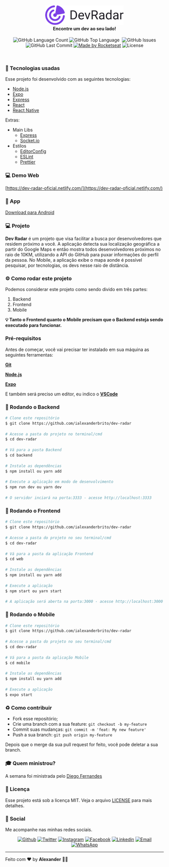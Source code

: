 <h4 align="center">
<img src="./mobile/assets/devradar.svg" width="250px" /><br>
 <b>Encontre um dev ao seu lado!</b> 
</h4>
<p align="center">
  <img alt="GitHub Language Count" src="https://img.shields.io/github/languages/count/ialexanderbrito/dev-radar?style=flat-square" />
  <img alt="GitHub Top Language" src="https://img.shields.io/github/languages/top/ialexanderbrito/dev-radar?style=flat-square" />
  <img alt="" src="https://img.shields.io/github/repo-size/ialexanderbrito/dev-radar?style=flat-square" />
  <img alt="GitHub Issues" src="https://img.shields.io/github/issues/ialexanderbrito/dev-radar?style=flat-square" />
  <img alt="GitHub Last Commit" src="https://img.shields.io/github/last-commit/ialexanderbrito/dev-radar?style=flat-square" />
 
  <a href="https://rocketseat.com.br">
    <img alt="Made by Rocketseat" src="https://img.shields.io/badge/made%20by-Rocketseat-blueviolet?style=flat-square"></a>
    <img alt="License" src="https://img.shields.io/badge/license-MIT-blueviolet?style=flat-square">
</p>

<br>

### :rocket: Tecnologias usadas
Esse projeto foi desenvolvido com as seguintes tecnologias:
- [Node.js](https://nodejs.org/en/)
- [Expo](https://expo.io/)
- [Express](https://expressjs.com/pt-br/)
- [React](https://pt-br.reactjs.org/)
- [React Native](https://react-native.dev/)

Extras:

- Main Libs
  - [Express](https://expressjs.com/pt-br/)
  - [Socket.io](https://socket.io/)
- Estilos
  - [EditorConfig](https://editorconfig.org/)
  - [ESLint](https://eslint.org/)
  - [Prettier](https://prettier.io/)
  
### 💻 Demo Web

[https://dev-radar-oficial.netlify.com/](https://dev-radar-oficial.netlify.com/)

### 📱 App

[Download para Android](https://github.com/ialexanderbrito/dev-radar/releases/tag/1.0.0)

### 💻 Projeto

<b>Dev Radar</b> é um projeto que visa facilitar a busca por desenvolvedores que residem próximo a você. A aplicação detecta sua localização geográfica a partir do Google Maps e então mostra todos desenvolvedores próximos no raio de 10KM, utilizando a API do GitHub para puxar informações do perfil da pessoa. No Mobile, a aplicação exibe o mapa aonde é possível pesquisar, por tecnologias, os devs nesse raio de distância.

### ⚙ Como rodar este projeto

Podemos considerar este projeto como sendo divido em três partes:

1. Backend
2. Frontend
3. Mobile

<b>💡 Tanto o Frontend quanto o Mobile precisam que o Backend esteja sendo executado para funcionar.</b>

### Pré-requisitos

Antes de começar, você vai precisar ter instalado em sua máquina as seguintes ferramentas:

<b>[Git](https://git-scm.com)</b>

<b>[Node.js](https://nodejs.org/en/)</b>

<b>[Expo](https://expo.io)</b>

E também será preciso um editor, eu indico o <b>[VSCode](https://code.visualstudio.com/)</b>

### 🧭 Rodando o Backend

```bash
# Clone este repositório
$ git clone https://github.com/ialexanderbrito/dev-radar

# Acesse a pasta do projeto no terminal/cmd
$ cd dev-radar

# Vá para a pasta Backend
$ cd backend

# Instale as dependências
$ npm install ou yarn add

# Execute a aplicação em modo de desenvolvimento
$ npm run dev ou yarn dev

# O servidor inciará na porta:3333 - acesse http://localhost:3333 
```

### 🧭 Rodando o Frontend

```bash
# Clone este repositório
$ git clone https://github.com/ialexanderbrito/dev-radar

# Acesse a pasta do projeto no seu terminal/cmd
$ cd dev-radar

# Vá para a pasta da aplicação Frontend
$ cd web

# Instale as dependências
$ npm install ou yarn add

# Execute a aplicação
$ npm start ou yarn start

# A aplicação será aberta na porta:3000 - acesse http://localhost:3000
```

### 🧭 Rodando o Mobile

```bash
# Clone este repositório
$ git clone https://github.com/ialexanderbrito/dev-radar

# Acesse a pasta do projeto no seu terminal/cmd
$ cd dev-radar

# Vá para a pasta da aplicação Mobile
$ cd mobile

# Instale as dependências
$ npm install ou yarn add

# Execute a aplicação
$ expo start

```

### :recycle: Como contribuir

- Fork esse repositório;
- Crie uma branch com a sua feature: `git checkout -b my-feature`
- Commit suas mudanças: `git commit -m 'feat: My new feature'`
- Push a sua branch: `git push origin my-feature`

Depois que o merge da sua pull request for feito, você pode deletar a sua branch.

### :mortar_board: Quem ministrou?

A semana foi ministrada pelo [Diego Fernandes](https://github.com/diego3g)

### :memo: Licença

Esse projeto está sob a licença MIT. Veja o arquivo [LICENSE](LICENSE.md) para mais detalhes.


### 📱 Social

Me acompanhe nas minhas redes sociais.

<p align="center">

   <a href="https://github.com/ialexanderbrito" target="_blank" >
    <img alt="Github" src="https://img.shields.io/badge/-Github-lightgrey?style=flat-square&logo=Github&logoColor=white"></a> 
    
 <a href="https://twitter.com/ialexanderbrito" target="_blank" > 
     <img alt="Twitter" src="https://img.shields.io/badge/-Twitter-9cf?style=flat-square&logo=Twitter&logoColor=white"></a> 
  
  <a href="https://instagram.com/ialexanderbrito" target="_blank" >
    <img alt="Instagram" src="https://img.shields.io/badge/-Instagram-ff2b8e?style=flat-square&logo=Instagram&logoColor=white"></a> 
  
  <a href="https://facebook.com/ialexanderbrito" target="_blank" >
    <img alt="Facebook" src="https://img.shields.io/badge/-Facebook-blue?style=flat-square&logo=Facebook&logoColor=white"></a> 

  <a href="https://www.linkedin.com/in/ialexanderbrito/" target="_blank" >
    <img alt="Linkedin" src="https://img.shields.io/badge/-Linkedin-blue?style=flat-square&logo=Linkedin&logoColor=white"></a> 
  
  <a href="mailto:ialexanderbrito@gmail.com" target="_blank" >
    <img alt="Email" src="https://img.shields.io/badge/-Email-c14438?style=flat-square&logo=Gmail&logoColor=white"></a> 
  
  <a href="https://api.whatsapp.com/send?phone=5521979434402" target="_blank" >
    <img alt="WhatsApp" src="https://img.shields.io/badge/-WhatsApp-brightgreen?style=flat-square&logo=WhatsApp&logoColor=white"></a>
</p>

---

Feito com ❤️ by **Alexander** 🤙🏾
